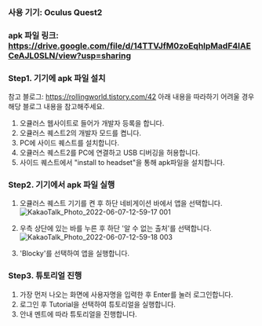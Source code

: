 ### 사용 기기: Oculus Quest2
### apk 파일 링크:  https://drive.google.com/file/d/14TTVJfM0zoEqhlpMadF4lAECeAJL0SLN/view?usp=sharing

### Step1. 기기에 apk 파일 설치
참고 블로그: https://rollingworld.tistory.com/42
아래 내용을 따라하기 어려울 경우 해당 블로그 내용을 참고해주세요.

1. 오큘러스 웹사이트로 들어가 개발자 등록을 합니다.
2. 오큘러스 퀘스트2의 개발자 모드를 켭니다.
3. PC에 사이드 퀘스트를 설치합니다.
4. 오큘러스 퀘스트2를 PC에 연결하고 USB 디버깅을 허용합니다.
5. 사이드 퀘스트에서 "install to headset"을 통해 apk파일을 설치합니다.

### Step2. 기기에서 apk 파일 실행

1. 오큘러스 퀘스트 기기를 켠 후 하단 네비게이션 바에서 앱을 선택합니다.
![KakaoTalk_Photo_2022-06-07-12-59-17 001](https://user-images.githubusercontent.com/71169201/172293078-6053a982-2e2e-48f1-95af-3935aa95adcf.jpeg)


2. 우측 상단에 있는 바를 누른 후 하단 '알 수 없는 출처'를 선택합니다.
![KakaoTalk_Photo_2022-06-07-12-59-18 003](https://user-images.githubusercontent.com/71169201/172293173-e0764da2-589f-409d-aded-b0665abebd51.jpeg)

3. 'Blocky'를 선택하여 앱을 실행합니다.

### Step3. 튜토리얼 진행

1. 가장 먼저 나오는 화면에 사용자명을 입력한 후 Enter를 눌러 로그인합니다.
2. 로그인 후 Tutorial을 선택하여 튜토리얼을 실행합니다.
3. 안내 멘트에 따라 튜토리얼을 진행합니다.

